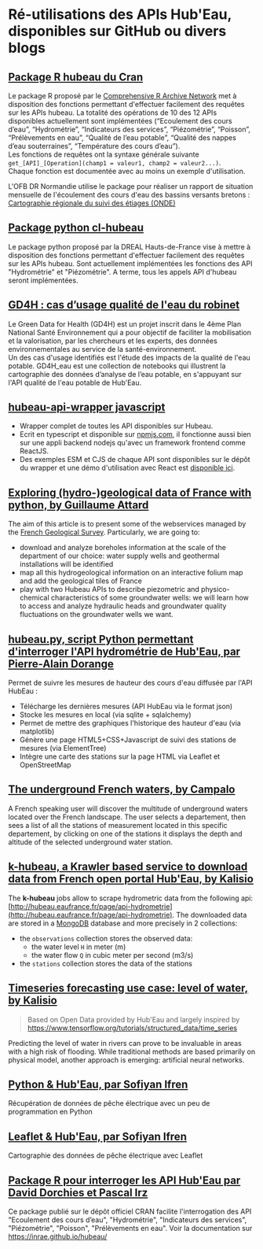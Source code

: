 # Ré-utilisations des APIs Hub'Eau, disponibles sur GitHub ou divers blogs

## [Package R hubeau du Cran](https://cran.r-project.org/package=hubeau)
Le package R proposé par le [Comprehensive R Archive Network](https://cran.r-project.org) met à disposition des fonctions permettant d'effectuer facilement des requêtes sur les APIs hubeau. La totalité des opérations de 10 des 12 APIs disponibles actuellement sont implémentées (“Ecoulement des cours d’eau”, “Hydrométrie”, “Indicateurs des services”, “Piézométrie”, “Poisson”, “Prélèvements en eau”, “Qualité de l’eau potable”, “Qualité des nappes d’eau souterraines”, “Température des cours d’eau”).  
Les fonctions de requêtes ont la syntaxe générale suivante `get_[API]_[Operation](champ1 = valeur1, champ2 = valeur2...)`.  
Chaque fonction est documentée avec au moins un exemple d'utilisation.

L'OFB DR Normandie utilise le package pour réaliser un rapport de situation mensuelle de l'écoulement des cours d'eau des bassins versants bretons :  [Cartographie régionale du suivi des étiages (ONDE)](https://pascalirz.github.io/ONDE_bretagne_carto_mensuelle/)

## [Package python cl-hubeau](https://pypi.org/project/cl-hubeau/)
Le package python proposé par la DREAL Hauts-de-France vise à mettre à disposition des fonctions permettant d'effectuer facilement des requêtes sur les APIs hubeau.
Sont actuellement implémentées les fonctions des API "Hydrométrie" et "Piézométrie". A terme, tous les appels API d'hubeau seront implémentées.

## [GD4H : cas d’usage qualité de l'eau du robinet](https://github.com/blenzi/GD4H_eau)  
Le Green Data for Health (GD4H) est un projet inscrit dans le 4ème Plan National Santé Environnement qui a pour objectif de faciliter la mobilisation et la valorisation, par les chercheurs et les experts, des données environnementales au service de la santé-environnement.  
Un des cas d'usage identifiés est l'étude des impacts de la qualité de l'eau potable. 
GD4H_eau est une collection de notebooks qui illustrent la cartographie des données d’analyse de l’eau potable, en s'appuyant sur l'API qualité de l'eau potable de Hub'Eau.  
  
## [hubeau-api-wrapper javascript](https://github.com/christophe77/hubeau-api-wrapper)  
* Wrapper complet de toutes les API disponibles sur Hubeau.
* Ecrit en typescript et disponible sur [npmjs.com](https://www.npmjs.com/package/hubeau-api), il fonctionne aussi bien sur une appli backend nodejs qu'avec un framework frontend comme ReactJS.
* Des exemples ESM et CJS de chaque API sont disponibles sur le dépôt du wrapper et une démo d'utilisation avec React est [disponible ici](https://github.com/christophe77/hubeau-react-exemple).

## [Exploring (hydro-)geological data of France with python, by Guillaume Attard](https://guillaumeattard.com/exploring-hydro-geological-data-of-france-with-python/)  
The aim of this article is to present some of the webservices managed by the [French Geological Survey](https://www.brgm.fr/). Particularly, we are going to:  
* download and analyze boreholes information at the scale of the department of our choice: water supply wells and geothermal installations will be identified  
* map all this hydrogeological information on an interactive folium map and add the geological tiles of France  
* play with two Hubeau APIs to describe piezometric and physico-chemical characteristics of some groundwater wells: we will learn how to access and analyze hydraulic heads and groundwater quality fluctuations on the groundwater wells we want.

## [hubeau.py, script Python permettant d'interroger l'API hydrométrie de Hub'Eau, par Pierre-Alain Dorange](https://github.com/padorange/hubeau)  
Permet de suivre les mesures de hauteur des cours d'eau diffusée par l'API HubEau :  
* Télécharge les dernières mesures (API HubEau via le format json)  
* Stocke les mesures en local (via sqlite + sqlalchemy)  
* Permet de mettre des graphiques l'historique des hauteur d'eau (via matplotlib)  
* Génère une page HTML5+CSS+Javascript de suivi des stations de mesures (via ElementTree)  
* Intègre une carte des stations sur la page HTML via Leaflet et OpenStreetMap  
  
## [The underground French waters, by Campalo](https://github.com/Campalo/FrenchWaters)  
A French speaking user will discover the multitude of underground waters located over the French landscape. 
The user selects a departement, then sees a list of all the stations of measurement located in this specific departement, by clicking on one of the stations it displays the depth and altitude of the selected underground water station. 

## [k-hubeau, a Krawler based service to download data from French open portal Hub'Eau, by Kalisio](https://github.com/kalisio/k-hubeau)  
The **k-hubeau** jobs allow to scrape hydrometric data from the following api: [http://hubeau.eaufrance.fr/page/api-hydrometrie](http://hubeau.eaufrance.fr/page/api-hydrometrie).  The downloaded data are stored in a [MongoDB](https://www.mongodb.com/) database and more precisely in 2 collections:
* the `observations` collection stores the observed data:
  * the water level `H` in meter (m)
  * the water flow `Q` in cubic meter per second (m3/s)
* the `stations` collection stores the data of the stations

## [Timeseries forecasting use case: level of water, by Kalisio](https://github.com/kalisio/water-level-forecasting)  
> Based on Open Data provided by Hub'Eau and largely inspired by https://www.tensorflow.org/tutorials/structured_data/time_series  

Predicting the level of water in rivers can prove to be invaluable in areas with a high risk of flooding. While traditional methods are based primarily on physical model, another approach is emerging: artificial neural networks.  

## [Python & Hub'Eau, par Sofiyan Ifren](https://www.linkedin.com/pulse/python-hubeau-sofiyan-ifren/)  
Récupération de données de pêche électrique avec un peu de programmation en Python  

## [Leaflet & Hub'Eau, par Sofiyan Ifren](https://www.linkedin.com/pulse/leaflet-hubeau-sofiyan-ifren/?trk=related_artice_Leaflet%20%26amp%3Bamp%3Bamp%3B%20Hub%26amp%3Bamp%3B%2339%3BEau%20_article-card_title)  
Cartographie des données de pêche électrique avec Leaflet

## [Package R pour interroger les API Hub'Eau par David Dorchies et Pascal Irz](https://CRAN.R-project.org/package=hubeau)
Ce package publié sur le dépôt officiel CRAN facilite l'interrogation des API "Ecoulement des cours d’eau", "Hydrométrie", "Indicateurs des services", "Piézométrie", "Poisson", "Prélèvements en eau". Voir la documentation sur https://inrae.github.io/hubeau/

